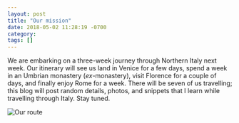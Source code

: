 ```yaml
---
layout: post
title: "Our mission"
date: 2018-05-02 11:28:19 -0700
category: 
tags: []
---
```


We are embarking on a three-week journey through Northern Italy next week. Our itinerary will see us land in Venice for a few days, spend a week in an Umbrian monastery (_ex_-monastery), visit Florence for a couple of days, and finally enjoy Rome for a week. There will be seven of us travelling; this blog will post random details, photos, and snippets that I learn while travelling through Italy. Stay tuned.

![Our route](https://farm1.staticflickr.com/827/41853475061_fe55e763cf_b.jpg)
